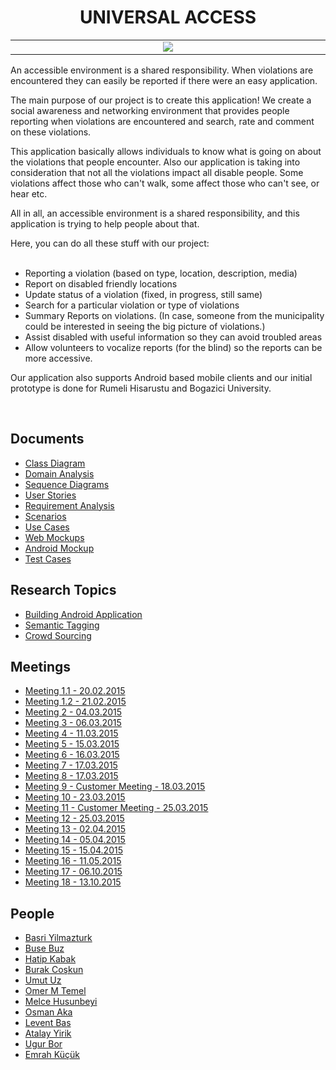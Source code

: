 <h1 align="center">UNIVERSAL ACCESS </h1>


<table>
	<tr align='middle'><td width='800px'>
		<a href='http://imgur.com/TwBD6JG'><img src='http://i.imgur.com/TwBD6JG.jpg' /></a>
	</td></tr>
</table>

<p>An accessible environment is a shared responsibility. When violations are encountered they can easily be reported if there were an easy application.</p>

<p>The main purpose of our project is to create this application! We create a social awareness and networking environment that provides people reporting when violations are encountered and search, rate and comment on these violations.</p>

<p>This application basically allows individuals to know what is going on about the violations that people encounter. Also our application is taking into consideration that not all the violations impact all disable people. Some violations affect those who can't walk, some affect those who can't see, or hear etc.</p>

</p>All in all, an accessible environment is a shared responsibility, and this application is trying to help people about that.</p>

Here, you can do all these stuff with our project:<br>
<br>
<ul>
	<li>Reporting a violation (based on type, location, description, media)</li>
	<li>Report on disabled friendly locations</li>
	<li>Update status of a violation (fixed, in progress, still same)</li>
	<li>Search for a particular violation or type of violations</li>
	<li>Summary Reports on violations. (In case, someone from the municipality could be interested in seeing the big picture of violations.)</li>
	<li>Assist disabled with useful information so they can avoid troubled areas</li>
	<li>Allow volunteers to vocalize reports (for the blind) so the reports can be more accessive.</li>
</ul>

<p>Our application also supports Android based mobile clients and our initial prototype is done for Rumeli Hisarustu and Bogazici University.</p>
<br>

<h2>Documents</h2>
<ul>
	<li><a href='Files/Documents/ClassDiagram.md'>Class Diagram</a></li>
	<li><a href='Files/Documents/DomainAnalysis.md'>Domain Analysis</a></li>
	<li><a href='Files/Documents/sequenceDiagram.md'>Sequence Diagrams</a></li>
	<li><a href='Files/Documents/UserStories.md'>User Stories</a></li>
	<li><a href='Files/Documents/RequirementAnalysis.md'>Requirement Analysis</a></li>
	<li><a href='Files/Documents/scenarios.md'>Scenarios</a></li>
	<li><a href='Files/Documents/UseCases.md'>Use Cases</a></li>
	<li><a href='Files/Documents/web_mockups.md'>Web Mockups</a></li>
	<li><a href='Files/Documents/android_mockup.md'>Android Mockup</a></li>
	<li><a href='Files/Documents/TestCases.md'>Test Cases</a></li>
</ul>

<h2>Research Topics</h2>
<ul>
	<li><a href='Files/Research%20Topics/BuildingAndroidApplication.md'>Building Android Application</a></li>
	<li><a href='Files/Research%20Topics/semanticTagging.md'>Semantic Tagging</a></li>
	<li><a href='Files/Research%20Topics/crowdsourcing.md'>Crowd Sourcing</a></li>
</ul>

<h2>Meetings</h2>
<ul>
	<li><a href='Files/meetingNotes.md#meeting-11'>Meeting 1.1 - 20.02.2015</a></li>
	<li><a href='Files/meetingNotes.md#meeting-12'>Meeting 1.2 - 21.02.2015</a></li>
	<li><a href='Files/meetingNotes.md#meeting-2'>Meeting 2 - 04.03.2015</a></li>
	<li><a href='Files/meetingNotes.md#meeting-3'>Meeting 3 - 06.03.2015</a></li>
	<li><a href='Files/meetingNotes.md#meeting-4'>Meeting 4 - 11.03.2015</a></li>
	<li><a href='Files/meetingNotes.md#meeting-5'>Meeting 5 - 15.03.2015</a></li>
	<li><a href='Files/meetingNotes.md#meeting-6'>Meeting 6 - 16.03.2015</a></li>
	<li><a href='Files/meetingNotes.md#meeting-7'>Meeting 7 - 17.03.2015</a></li>
	<li><a href='Files/meetingNotes.md#meeting-8'>Meeting 8 - 17.03.2015</a></li>
	<li><a href='Files/meetingNotes.md#meeting-9-customer-meeting'>Meeting 9 - Customer Meeting - 18.03.2015</a></li>
	<li><a href='Files/meetingNotes.md#meeting-10'>Meeting 10 - 23.03.2015</a></li>
	<li><a href='Files/meetingNotes.md#meeting-11-customer-meeting'>Meeting 11 - Customer Meeting - 25.03.2015</a></li>
	<li><a href='Files/meetingNotes.md#meeting-12-1'>Meeting 12 - 25.03.2015</a></li>
	<li><a href='Files/meetingNotes.md#meeting-13'>Meeting 13 - 02.04.2015</a></li>
	<li><a href='Files/meetingNotes.md#meeting-14'>Meeting 14 - 05.04.2015</a></li>
	<li><a href='Files/meetingNotes.md#meeting-15'>Meeting 15 - 15.04.2015</a></li>
	<li><a href='Files/meetingNotes.md#meeting-16'>Meeting 16 - 11.05.2015</a></li>
	<li><a href='Files/meetingNotes.md#meeting-17'>Meeting 17 - 06.10.2015</a></li>
	<li><a href='Files/meetingNotes.md#meeting-18'>Meeting 18 - 13.10.2015</a></li>
</ul>

<h2>People</h2>
<ul>
	<li><a href='Files/People/basriyilmazturk.md'>Basri Yilmazturk</a></li>
	<li><a href='Files/People/BuseBuz.md'>Buse Buz</a></li>
	<li><a href='Files/People/hatipkabak.md'>Hatip Kabak</a></li>
	<li><a href='Files/People/BurakCoskun.md'>Burak Coşkun</a></li>
	<li><a href='Files/People/UmutUz.md'>Umut Uz</a></li>
	<li><a href='Files/People/OmerMTemel.md'>Omer M Temel</a></li>
	<li><a href='Files/People/melce_husunbeyi.md'>Melce Husunbeyi</a></li>
	<li><a href='Files/People/osman_aka.md'>Osman Aka</a></li>
	<li><a href='Files/People/LeventBas.md'>Levent Bas</a></li>
	<li><a href='Files/People/atalay_yirik.md'>Atalay Yirik</a></li>
	<li><a href='Files/People/ugur_bor.md'>Ugur Bor</a></li>
	<li><a href='Files/People/emrah_kucuk.md'>Emrah Küçük</a>
</ul>
